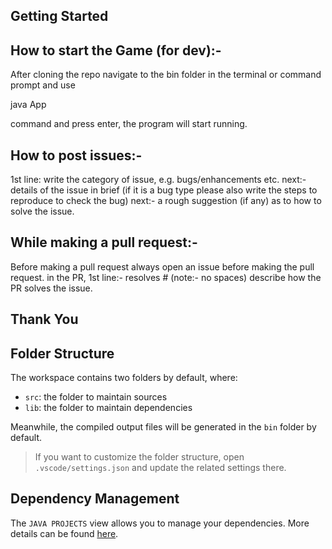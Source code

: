 ## Getting Started

## How to start the Game (for dev):-
After cloning the repo navigate to the bin folder in the terminal or command prompt and use 

java App
 
command and press enter, the program will start running.


## How to post issues:- 
1st line: write the category of issue, e.g. bugs/enhancements etc.
next:- details of the issue in brief (if it is a bug type please also write the steps to reproduce to check the bug)
next:- a rough suggestion (if any) as to how to solve the issue.

## While making a pull request:-
Before making a pull request always open an issue before making the pull request.
in the PR,
1st line:- resolves #<issue number> (note:- no spaces)
describe how the PR solves the issue.
  
## Thank You



## Folder Structure

The workspace contains two folders by default, where:

- `src`: the folder to maintain sources
- `lib`: the folder to maintain dependencies

Meanwhile, the compiled output files will be generated in the `bin` folder by default.

> If you want to customize the folder structure, open `.vscode/settings.json` and update the related settings there.

## Dependency Management

The `JAVA PROJECTS` view allows you to manage your dependencies. More details can be found [here](https://github.com/microsoft/vscode-java-dependency#manage-dependencies).
